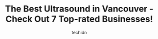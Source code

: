 ---
layout: ampstory
image: https://i0.wp.com/www.auto.or.id/wp-content/uploads/2023/06/west-coast-medical-imaging-0-vancouver-1686322347.jpeg?resize=640,853
author: techidn
featured: false
description: Vancouver, British Columbia, Canada is a haven for Ultrasound enthusiasts, boasting an impressive array of 7 top-notch establishments. Whether youre a seasoned connoisseur or simply curious
title: The Best Ultrasound in Vancouver - Check Out 7 Top-rated Businesses!
cover:
   title: The Best Ultrasound in Vancouver - Check Out 7 Top-rated Businesses!
   subtitle: AUTO.OR.ID
   background: https://www.auto.or.id/wp-content/uploads/2023/06/west-coast-medical-imaging-0-vancouver-1686322347.jpeg

pages: 
 - layout: thirds
   top: <h1>#1 Downtown Radiology - Keefer Medical Imaging (KMI)</h1>
   bottom: "<p>Ive been here a few times for various ultrasounds over the years. I had different ultrasound techs each time. They were all exceedingly professional, efficient, and cari</p>"
   background: https://www.auto.or.id/wp-content/uploads/2023/06/west-coast-medical-imaging-1-vancouver-1686322348.jpeg
   backgroundblur: true
 - layout: thirds
   top: <h1>#2 Brooke Radiology</h1>
   bottom: "<p>4218 Hastings St, Burnaby, BC V5C 2J6, Canada</p>"
   background: https://www.auto.or.id/wp-content/uploads/2023/06/west-coast-medical-imaging-2-vancouver-1686322349.jpeg
   cta:
      link: https://www.auto.or.id/the-best-ultrasound-in-vancouver-check-out-7-top-rated-businesses/
      text: The Best Ultrasound in Vancouver - Check Out 7 Top-rated Businesses!
 - layout: thirds
   top: <h1>#3 Vancouver Ultrasound Clinic 温哥华B超诊所</h1>
   bottom: "<p>550 W Broadway #303, Vancouver, BC V5Z 0E9, Canada</p>"
   background: https://images.unsplash.com/photo-1573661687979-b1fe429b9da3?ixlib=rb-4.0.3&ixid=MnwxMjA3fDB8MHxwaG90by1wYWdlfHx8fGVufDB8fHx8&auto=format&fit=crop&w=640&h=853&q=80
   cta:
      link: https://www.auto.or.id/the-best-ultrasound-in-vancouver-check-out-7-top-rated-businesses/
      text: The Best Ultrasound in Vancouver - Check Out 7 Top-rated Businesses!
 - layout: thirds
   top: <h1>#4 Fast Track Ultrasound 加恩特需B超诊所 Vancouver</h1>
   bottom: "<p>3195 Granville St Unit 116, Vancouver, BC V6H 3K2, Canada</p>"
   background: https://images.unsplash.com/photo-1619843810550-d7ba538ea44f?ixlib=rb-4.0.3&ixid=MnwxMjA3fDB8MHxwaG90by1wYWdlfHx8fGVufDB8fHx8&auto=format&fit=crop&w=640&h=853&q=80
   cta:
      link: https://www.auto.or.id/the-best-ultrasound-in-vancouver-check-out-7-top-rated-businesses/
      text: The Best Ultrasound in Vancouver - Check Out 7 Top-rated Businesses!
 - layout: thirds
   top: <h1>#5 Downtown Radiology - Robson Sq. Imaging (RSI)</h1>
   bottom: "<p>777 Hornby St #820, Vancouver, BC V6Z 1S4, Canada</p>"
   background: https://images.unsplash.com/photo-1626302592077-206bbcf450ae?ixlib=rb-4.0.3&ixid=MnwxMjA3fDB8MHxwaG90by1wYWdlfHx8fGVufDB8fHx8&auto=format&fit=crop&w=640&h=853&q=80
   cta:
      link: https://www.auto.or.id/the-best-ultrasound-in-vancouver-check-out-7-top-rated-businesses/
      text: The Best Ultrasound in Vancouver - Check Out 7 Top-rated Businesses!
 - layout: thirds
   top: <h1>#6 West Coast Medical Imaging</h1>
   bottom: "<p>888 W 8th Ave, Vancouver, BC V5Z 3Y1, Canada</p>"
   background: https://images.unsplash.com/photo-1640168822478-3e59ab26add1?ixlib=rb-4.0.3&ixid=MnwxMjA3fDB8MHxwaG90by1wYWdlfHx8fGVufDB8fHx8&auto=format&fit=crop&w=640&h=853&q=80
   cta:
      link: https://www.auto.or.id/the-best-ultrasound-in-vancouver-check-out-7-top-rated-businesses/
      text: The Best Ultrasound in Vancouver - Check Out 7 Top-rated Businesses!
 - layout: thirds
   top: <h1>#7 False Creek Diagnostics | Medical Imaging | Cancer & Disease Screening</h1>
   bottom: "<p>555 W 8th Ave Unit 107, Vancouver, BC V5Z 1C6, Canada</p>"
   background: https://images.unsplash.com/photo-1578659242540-6f036471ca61?ixlib=rb-4.0.3&ixid=MnwxMjA3fDB8MHxwaG90by1wYWdlfHx8fGVufDB8fHx8&auto=format&fit=crop&w=640&h=853&q=80
   cta:
      link: https://www.auto.or.id/the-best-ultrasound-in-vancouver-check-out-7-top-rated-businesses/
      text: The Best Ultrasound in Vancouver - Check Out 7 Top-rated Businesses!
 - layout: thirds
   middle: Continue reading...
   background: https://images.unsplash.com/photo-1596209716749-aee52a95737c?ixlib=rb-4.0.3&ixid=MnwxMjA3fDB8MHxwaG90by1wYWdlfHx8fGVufDB8fHx8&auto=format&fit=crop&w=640&h=853&q=80
   cta:
      link: https://www.auto.or.id/the-best-ultrasound-in-vancouver-check-out-7-top-rated-businesses/
      text: The Best Ultrasound in Vancouver - Check Out 7 Top-rated Businesses!

---
